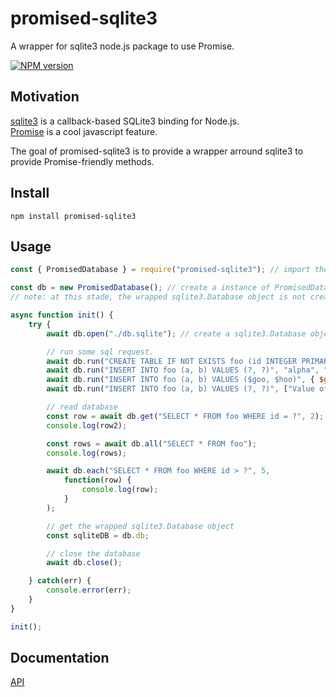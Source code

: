 # promised-sqlite3
A wrapper for sqlite3 node.js package to use Promise.

[![NPM version](https://badge.fury.io/js/promised-sqlite3.svg)](https://www.npmjs.com/package/promised-sqlite3)

## Motivation
<a href="https://www.npmjs.com/package/sqlite3">sqlite3</a> is a callback-based SQLite3 binding for Node.js.  
<a href="https://developer.mozilla.org/en-US/docs/Web/JavaScript/Reference/Global_Objects/Promise">Promise</a> is a cool javascript feature.

The goal of promised-sqlite3 is to provide a wrapper arround sqlite3 to provide Promise-friendly methods.

## Install
```
npm install promised-sqlite3
```

## Usage
```javascript
const { PromisedDatabase } = require("promised-sqlite3"); // import the class

const db = new PromisedDatabase(); // create a instance of PromisedDatabase
// note: at this stade, the wrapped sqlite3.Database object is not created.

async function init() {
    try {
        await db.open("./db.sqlite"); // create a sqlite3.Database object & open the database on the passed filepath.

        // run some sql request.
        await db.run("CREATE TABLE IF NOT EXISTS foo (id INTEGER PRIMARY KEY AUTOINCREMENT, a TEXT NOT NULL, b TEXT)"); 
        await db.run("INSERT INTO foo (a, b) VALUES (?, ?)", "alpha", "beta");
        await db.run("INSERT INTO foo (a, b) VALUES ($goo, $hoo)", { $goo: "GOO !", $hoo: "HOO :" });
        await db.run("INSERT INTO foo (a, b) VALUES (?, ?)", ["Value of a", "Value of b"]);

        // read database
        const row = await db.get("SELECT * FROM foo WHERE id = ?", 2);
        console.log(row2);

        const rows = await db.all("SELECT * FROM foo");
        console.log(rows);

        await db.each("SELECT * FROM foo WHERE id > ?", 5,
            function(row) {
                console.log(row);
            }
        );

        // get the wrapped sqlite3.Database object
        const sqliteDB = db.db;

        // close the database
        await db.close();

    } catch(err) {
        console.error(err);
    }
}

init();
```
## Documentation
<a href="https://baanloh.github.io/promised-sqlite3/v1/">API<a>
